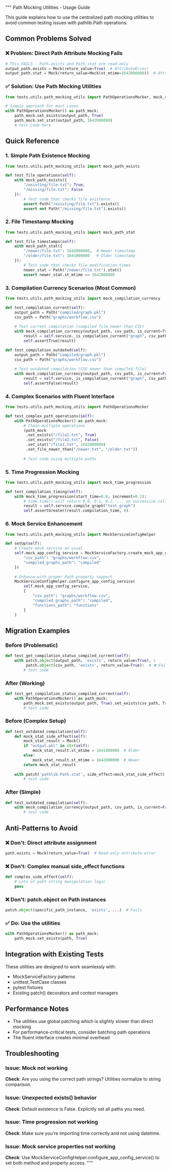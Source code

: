 """
Path Mocking Utilities - Usage Guide

This guide explains how to use the centralized path mocking utilities to avoid 
common testing issues with pathlib.Path operations.

## Common Problems Solved

### ❌ Problem: Direct Path Attribute Mocking Fails
```python
# This FAILS - Path.exists and Path.stat are read-only
output_path.exists = Mock(return_value=True)  # AttributeError!
output_path.stat = Mock(return_value=Mock(st_mtime=1642000000))  # AttributeError!
```

### ✅ Solution: Use Path Mocking Utilities
```python
from tests.utils.path_mocking_utils import PathOperationsMocker, mock_compilation_currency

# Simple approach for most cases
with PathOperationsMocker() as path_mock:
    path_mock.set_exists(output_path, True)
    path_mock.set_stat(output_path, 1642000000)
    # test code here
```

## Quick Reference

### 1. Simple Path Existence Mocking
```python
from tests.utils.path_mocking_utils import mock_path_exists

def test_file_operations(self):
    with mock_path_exists({
        "/existing/file.txt": True,
        "/missing/file.txt": False
    }):
        # Test code that checks file existence
        assert Path("/existing/file.txt").exists()
        assert not Path("/missing/file.txt").exists()
```

### 2. File Timestamp Mocking
```python
from tests.utils.path_mocking_utils import mock_path_stat

def test_file_timestamps(self):
    with mock_path_stat({
        "/newer/file.txt": 1642000000,  # Newer timestamp
        "/older/file.txt": 1641000000   # Older timestamp  
    }):
        # Test code that checks file modification times
        newer_stat = Path("/newer/file.txt").stat()
        assert newer_stat.st_mtime == 1642000000
```

### 3. Compilation Currency Scenarios (Most Common)
```python
from tests.utils.path_mocking_utils import mock_compilation_currency

def test_compilation_current(self):
    output_path = Path("compiled/graph.pkl")
    csv_path = Path("graphs/workflow.csv")
    
    # Test current compilation (compiled file newer than CSV)
    with mock_compilation_currency(output_path, csv_path, is_current=True):
        result = self.service._is_compilation_current("graph", csv_path)
        self.assertTrue(result)

def test_compilation_outdated(self):
    output_path = Path("compiled/graph.pkl") 
    csv_path = Path("graphs/workflow.csv")
    
    # Test outdated compilation (CSV newer than compiled file)
    with mock_compilation_currency(output_path, csv_path, is_current=False):
        result = self.service._is_compilation_current("graph", csv_path)
        self.assertFalse(result)
```

### 4. Complex Scenarios with Fluent Interface
```python
from tests.utils.path_mocking_utils import PathOperationsMocker

def test_complex_path_operations(self):
    with PathOperationsMocker() as path_mock:
        # Chain multiple operations
        (path_mock
         .set_exists("/file1.txt", True)
         .set_exists("/file2.txt", False)
         .set_stat("/file1.txt", 1642000000)
         .set_file_newer_than("/newer.txt", "/older.txt"))
        
        # Test code using multiple paths
```

### 5. Time Progression Mocking
```python
from tests.utils.path_mocking_utils import mock_time_progression

def test_compilation_timing(self):
    with mock_time_progression(start_time=0.0, increment=0.1):
        # time.time() will return 0.0, 0.1, 0.2, ... on successive calls
        result = self.service.compile_graph("test_graph")
        self.assertGreater(result.compilation_time, 0)
```

### 6. Mock Service Enhancement
```python
from tests.utils.path_mocking_utils import MockServiceConfigHelper

def setUp(self):
    # Create mock service as usual
    self.mock_app_config_service = MockServiceFactory.create_mock_app_config_service({
        "csv_path": "graphs/workflow.csv",
        "compiled_graphs_path": "compiled"
    })
    
    # Enhance with proper Path property support
    MockServiceConfigHelper.configure_app_config_service(
        self.mock_app_config_service, 
        {
            "csv_path": "graphs/workflow.csv",
            "compiled_graphs_path": "compiled", 
            "functions_path": "functions"
        }
    )
```

## Migration Examples

### Before (Problematic)
```python
def test_get_compilation_status_compiled_current(self):
    with patch.object(output_path, 'exists', return_value=True), \
         patch.object(csv_path, 'exists', return_value=True):  # ❌ Fails!
        # test code
```

### After (Working)
```python
def test_get_compilation_status_compiled_current(self):
    with PathOperationsMocker() as path_mock:
        path_mock.set_exists(output_path, True).set_exists(csv_path, True)
        # test code
```

### Before (Complex Setup)
```python
def test_outdated_compilation(self):
    def mock_stat_side_effect(self):
        mock_stat_result = Mock()
        if "output.pkl" in str(self):
            mock_stat_result.st_mtime = 1641000000  # Older
        else:
            mock_stat_result.st_mtime = 1642000000  # Newer
        return mock_stat_result
    
    with patch('pathlib.Path.stat', side_effect=mock_stat_side_effect):
        # test code
```

### After (Simple)
```python
def test_outdated_compilation(self):
    with mock_compilation_currency(output_path, csv_path, is_current=False):
        # test code
```

## Anti-Patterns to Avoid

### ❌ Don't: Direct attribute assignment
```python
path.exists = Mock(return_value=True)  # Read-only attribute error
```

### ❌ Don't: Complex manual side_effect functions
```python
def complex_side_effect(self):
    # Lots of path string manipulation logic
    pass
```

### ❌ Don't: patch.object on Path instances  
```python
patch.object(specific_path_instance, 'exists', ...)  # Fails
```

### ✅ Do: Use the utilities
```python
with PathOperationsMocker() as path_mock:
    path_mock.set_exists(path, True)
```

## Integration with Existing Tests

These utilities are designed to work seamlessly with:
- MockServiceFactory patterns
- unittest.TestCase classes
- pytest fixtures
- Existing patch() decorators and context managers

## Performance Notes

- The utilities use global patching which is slightly slower than direct mocking
- For performance-critical tests, consider batching path operations
- The fluent interface creates minimal overhead

## Troubleshooting

### Issue: Mock not working
**Check**: Are you using the correct path strings? Utilities normalize to string comparison.

### Issue: Unexpected exists() behavior
**Check**: Default existence is False. Explicitly set all paths you need.

### Issue: Time progression not working
**Check**: Make sure you're importing time correctly and not using datetime.

### Issue: Mock service properties not working
**Check**: Use MockServiceConfigHelper.configure_app_config_service() to set both method and property access.
"""
